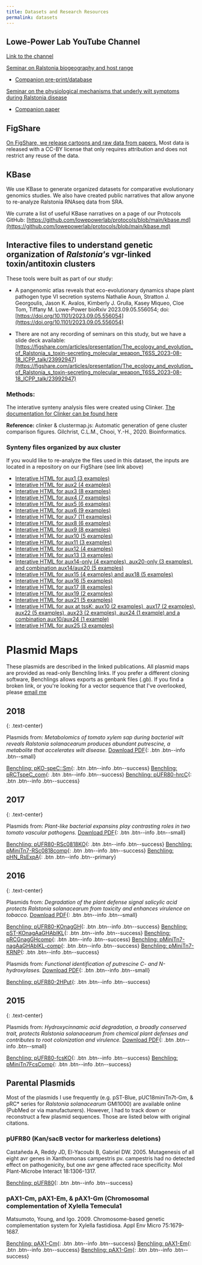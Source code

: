 ```yaml
---
title: Datasets and Research Resources
permalink: datasets
---
```


## Lowe-Power Lab YouTube Channel
[Link to the channel](https://www.youtube.com/channel/UC0x1gbM48khnawBZ8AfAgxA)

[Seminar on Ralstonia biogeography and host range]()
* [Companion pre-print/database](https://www.biorxiv.org/content/10.1101/2020.07.13.189936v4)

[Seminar on the physiological mechanisms that underly wilt symptoms during Ralstonia disease]()
* [Companion paper](https://apsjournals.apsnet.org/doi/full/10.1094/PHYTOFR-06-21-0041-R)

## FigShare
[On FigShare, we release cartoons and raw data from papers.](https://figshare.com/authors/Tiffany_Lowe-Power/6561146) 
Most data is released with a CC-BY license that only requires attribution and does not restrict any reuse of the data. 

## KBase 
We use KBase to generate organized datasets for comparative evolutionary genomics studies. We also have created public narratives that allow anyone to re-analyze Ralstonia RNAseq data from SRA. 

We currate a list of useful KBase narratives on a page of our Protocols GitHub:
[https://github.com/lowepowerlab/protocols/blob/main/kbase.md](https://github.com/lowepowerlab/protocols/blob/main/kbase.md) 

## Interactive files to understand genetic organization of *Ralstonia's* vgr-linked toxin/antitoxin clusters
These tools were built as part of our study: 

* A pangenomic atlas reveals that eco-evolutionary dynamics shape plant pathogen type VI secretion systems
Nathalie Aoun, Stratton J. Georgoulis, Jason K. Avalos, Kimberly J. Grulla, Kasey Miqueo, Cloe Tom, Tiffany M. Lowe-Power
bioRxiv 2023.09.05.556054; doi: [https://doi.org/10.1101/2023.09.05.556054](https://doi.org/10.1101/2023.09.05.556054)

* There are not any recording of seminars on this study, but we have a slide deck available: [https://figshare.com/articles/presentation/The_ecology_and_evolution_of_Ralstonia_s_toxin-secreting_molecular_weapon_T6SS_2023-08-18_ICPP_talk/23992947](https://figshare.com/articles/presentation/The_ecology_and_evolution_of_Ralstonia_s_toxin-secreting_molecular_weapon_T6SS_2023-08-18_ICPP_talk/23992947)

### Methods: 

The interative synteny analysis files were created using Clinker. [The documentation for Clinker can be found here](https://github.com/gamcil/clinker)

**Reference:** clinker & clustermap.js: Automatic generation of gene cluster comparison figures. Gilchrist, C.L.M., Chooi, Y.-H., 2020. Bioinformatics.

### Synteny files organized by aux cluster 

If you would like to re-analyze the files used in this dataset, the inputs are located in a repository on our FigShare (see link above)

* [Interative HTML for aux1 (3 examples)](https://lowepowerlab.github.io/assets/clinker/vgr_aux/aux_types/aux1_Fig.html)
* [Interative HTML for aux2 (4 examples)](https://lowepowerlab.github.io/assets/clinker/vgr_aux/aux_types/aux2_Fig.html)
* [Interative HTML for aux3 (8 examples)](https://lowepowerlab.github.io/assets/clinker/vgr_aux/aux_types/aux3_Fig.html)
* [Interative HTML for aux4 (7 examples)](https://lowepowerlab.github.io/assets/clinker/vgr_aux/aux_types/aux4_Fig.html)
* [Interative HTML for aux5 (6 examples)](https://lowepowerlab.github.io/assets/clinker/vgr_aux/aux_types/aux5_Fig.html)
* [Interative HTML for aux6 (9 examples)](https://lowepowerlab.github.io/assets/clinker/vgr_aux/aux_types/aux6_Fig.html)
* [Interative HTML for aux7 (11 examples)](https://lowepowerlab.github.io/assets/clinker/vgr_aux/aux_types/aux7_Fig.html)
* [Interative HTML for aux8 (6 examples)](https://lowepowerlab.github.io/assets/clinker/vgr_aux/aux_types/aux8_Fig.html)
* [Interative HTML for aux9 (8 examples)](https://lowepowerlab.github.io/assets/clinker/vgr_aux/aux_types/aux9_Fig.html)
* [Interative HTML for aux10 (5 examples)](https://lowepowerlab.github.io/assets/clinker/vgr_aux/aux_types/aux10_Fig.html)
* [Interative HTML for aux11 (3 examples)](https://lowepowerlab.github.io/assets/clinker/vgr_aux/aux_types/aux11_Fig.html)
* [Interative HTML for aux12 (4 examples)](https://lowepowerlab.github.io/assets/clinker/vgr_aux/aux_types/aux12_Fig.html)
* [Interative HTML for aux13 (3 examples)](https://lowepowerlab.github.io/assets/clinker/vgr_aux/aux_types/aux13_Fig.html)
* [Interative HTML for aux14-only (4 examples), aux20-only (3 examples), and combination aux14/aux20 (5 examples)](https://lowepowerlab.github.io/assets/clinker/vgr_aux/aux_types/aux14_aux20_Fig.html)
* [Interative HTML for aux15 (4 examples) and aux18 (5 examples)](https://lowepowerlab.github.io/assets/clinker/vgr_aux/aux_types/aux15_aux18_Fig.html)
* [Interative HTML for aux16 (5 examples)](https://lowepowerlab.github.io/assets/clinker/vgr_aux/aux_types/aux16_Fig.html)
* [Interative HTML for aux17 (8 examples)](https://lowepowerlab.github.io/assets/clinker/vgr_aux/aux_types/aux17_Fig.html)
* [Interative HTML for aux19 (2 examples)](https://lowepowerlab.github.io/assets/clinker/vgr_aux/aux_types/aux19_Fig.html)
* [Interative HTML for aux21 (5 examples)](https://lowepowerlab.github.io/assets/clinker/vgr_aux/aux_types/aux21_Fig.html)
* [Interative HTML for aux at tssK: aux10 (2 examples), aux17 (2 examples), aux22 (5 examples), aux23 (2 examples), aux24 (1 example) and a combination aux10/aux24 (1 example)](https://lowepowerlab.github.io/assets/clinker/vgr_aux/aux_types/aux22_23_24_10_17_Fig.html)
* [Interative HTML for aux25 (3 examples)](https://lowepowerlab.github.io/assets/clinker/vgr_aux/aux_types/aux25_Fig.html)



# Plasmid Maps

These plasmids are described in the linked publications. All plasmid maps are provided as read-only Benchling links. If you prefer a different cloning software, Benchlings allows exports as genbank files (.gb). If you find a broken link, or you're looking for a vector sequence that I've overlooked, please [email me](mailto:tiff.lowe@gmail.com)

## 2018
{: .text-center}

Plasmids from: *Metabolomics of tomato xylem sap during bacterial wilt reveals Ralstonia solanacearum produces abundant putrescine, a metabolite that accelerates wilt disease.*
[Download PDF](/assets/papers/pub_xylem_metabo_put.pdf){: .btn .btn--info .btn--small}

[Benchling: pKO-speC::Sm](https://benchling.com/s/seq-7CZyOX1rZF5NYhvGvVcQ){: .btn .btn--info .btn--success}
[Benchling: pRCTspeC_com](https://benchling.com/s/seq-NKO3SxZWZp4gFhLDKveJ){: .btn .btn--info .btn--success}
[Benchling: pUFR80-hrcC](https://benchling.com/s/seq-jLqhQ35GbJ4PQV8cZeRg){: .btn .btn--info .btn--success}

## 2017
{: .text-center}

Plasmids from: *Plant-like bacterial expansins play contrasting roles in two tomato vascular pathogens.* [Download PDF](/assets/papers/pub_clavi_ralsto_expansins.pdf){: .btn .btn--info .btn--small}

[Benchling: pUFR80-RSc0818KO](https://benchling.com/s/seq-bsZQQpr8UoQDv8qehPZn){: .btn .btn--info .btn--success}
[Benchling: pMiniTn7-RSc0818comp](https://benchling.com/s/seq-Ghja0tFUNOHYhPYrafjT){: .btn .btn--info .btn--success}
[Benchling: pHN_RsExpA](https://benchling.com/s/seq-Gezq36zTRcyptq7Vvh3t){: .btn .btn--info .btn--primary}

## 2016
{: .text-center}

Plasmids from: *Degradation of the plant defense signal salicylic acid protects *Ralstonia solanacearum* from toxicity and enhances virulence on tobacco.* [Download PDF](/assets/papers/pub_ralstonia_salicylic_deg.pdf){: .btn .btn--info .btn--small}

[Benchling: pUFR80-KOnagGH](https://benchling.com/s/seq-6Xfj3n9yAmHix8q0Zuek){: .btn .btn--info .btn--success}
[Benchling: pST-KOnagAaGHAbIKL](https://benchling.com/s/seq-oMgGdjfCB9bbxNvrntFZ){: .btn .btn--info .btn--success}
[Benchling: pRCGnagGHcomp](https://benchling.com/s/seq-Kbz9uizoeG0FqqkQOOeL){: .btn .btn--info .btn--success}
[Benchling: pMiniTn7-nagAaGHAbIKL-comp](https://benchling.com/s/seq-3ccZp1gI3dEIuMTMS87F){: .btn .btn--info .btn--success}
[Benchling: pMiniTn7-KRNP](https://benchling.com/s/seq-ERBQTjoZl4zWM9WsP2XL){: .btn .btn--info .btn--success}

Plasmids from: *Functional identification of putrescine C- and N-hydroxylases.*
[Download PDF](/assets/papers/pub_hydroxy_putrescine.pdf){: .btn .btn--info .btn--small}

[Benchling: pUFR80-2HPut](https://benchling.com/s/seq-rX7hpZHENqxwTGHGKoFv){: .btn .btn--info .btn--success}

## 2015
{: .text-center}

Plasmids from: *Hydroxycinnamic acid degradation, a broadly conserved trait, protects Ralstonia solanacearum from chemical plant defenses and contributes to root colonization and virulence.*
[Download PDF](/assets/papers/pub_ralstonia_hca_degradation.pdf){: .btn .btn--info .btn--small}

[Benchling: pUFR80-fcsKO](https://benchling.com/s/yJIsar7R){: .btn .btn--info .btn--success}
[Benchling: pMiniTn7FcsComp](https://benchling.com/s/0yveOCu9){: .btn .btn--info .btn--success}

## Parental Plasmids

Most of the plasmids I use frequently (e.g. pST-Blue, pUC18miniTn7t-Gm, & pRC* series for *Ralstonia solanacearum* GMI1000) are available online (PubMed or via manufacturers). However, I had to track down or reconstruct a few plasmid sequences.  Those are listed below with original citations.

### pUFR80 (Kan/sacB vector for markerless deletions)

Castañeda A, Reddy JD, El-Yacoubi B, Gabriel DW. 2005. Mutagenesis of all eight avr genes in Xanthomonas campestris pv. campestris had no detected effect on pathogenicity, but one avr gene affected race specificity. Mol Plant-Microbe Interact 18:1306-1317. 

[Benchling: pUFR80](https://benchling.com/s/SGEEU7){: .btn .btn--info .btn--success}

### pAX1-Cm, pAX1-Em, & pAX1-Gm (Chromosomal complementation of Xylella Temecula1

Matsumoto, Young, and Igo. 2009. Chromosome-based genetic complementation system for Xylella fastidiosa. Appl Env Micro 75:1679-1687. 

[Benchling: pAX1-Cm](https://benchling.com/s/seq-P5ieKhi83h8dF3sZVh8m){: .btn .btn--info .btn--success}
[Benchling: pAX1-Em](https://benchling.com/s/seq-lKAzFa9aV3hdEMUwwtTM){: .btn .btn--info .btn--success}
[Benchling: pAX1-Gm](https://benchling.com/s/seq-9C532mruhQPR3jndxFrB){: .btn .btn--info .btn--success}
